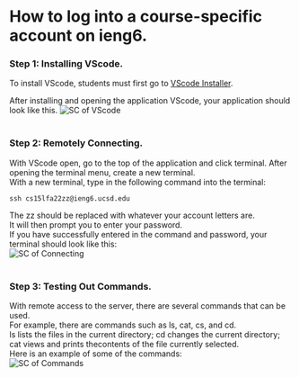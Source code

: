 # How to log into a course-specific account on ieng6.<br/>

### Step 1: Installing VScode.<br/>
To install VScode, students must first go to [VScode Installer](https://code.visualstudio.com/). <br/>

After installing and opening the application VScode, your application should look like this.
![SC of VScode](https://user-images.githubusercontent.com/114313685/193160564-fd903885-78fe-480b-b297-de2585290972.png) <br/> <br/>

### Step 2: Remotely Connecting. <br/>
With VScode open, go to the top of the application and click terminal. After opening the terminal menu, create a new terminal. <br/>
With a new terminal, type in the following command into the terminal: <br/>
```
ssh cs15lfa22zz@ieng6.ucsd.edu
```
The zz should be replaced with whatever your account letters are. <br/>
It will then prompt you to enter your password. <br/>
If you have successfully entered in the command and password, your terminal should look like this: <br/>
![SC of Connecting](https://user-images.githubusercontent.com/114313685/193162688-eb9ba353-3944-4555-a727-8c224257e831.png) <br/> <br/>

### Step 3: Testing Out Commands. <br/>
With remote access to the server, there are several commands that can be used. <br/>
For example, there are commands such as ls, cat, cs, and cd. <br/>
ls lists the files in the current directory; cd changes the current directory; 
cat views and prints thecontents of the file currently selected. <br/>
Here is an example of some of the commands: <br/>
![SC of Commands](https://user-images.githubusercontent.com/114313685/193163605-65c80d87-a868-4733-9882-d6c1109ef03c.PNG)


